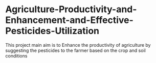 # Agriculture-Productivity-and-Enhancement-and-Effective-Pesticides-Utilization
This project main aim is to Enhance the productivity of agriculture by suggesting the pesticides to the farmer based on the crop and soil conditions
